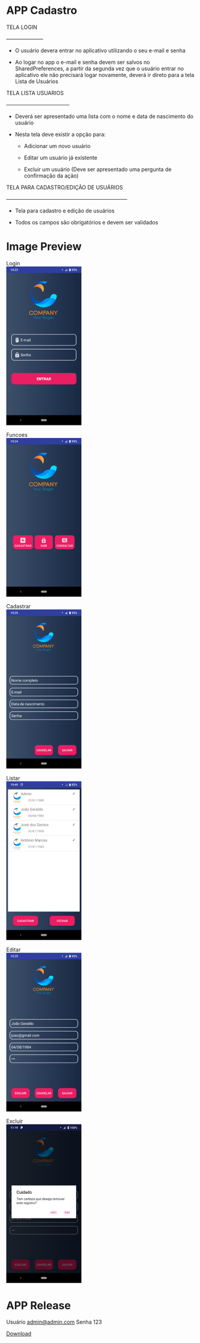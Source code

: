 # APP Cadastro


TELA LOGIN

———————

- O usuário devera entrar no aplicativo utilizando o seu e-mail e senha

- Ao logar no app o e-mail e senha devem ser salvos no SharedPreferences, a partir da segunda vez que o usuário entrar no aplicativo ele não precisará logar novamente, deverá ir direto para a tela Lista de Usuários



TELA LISTA USUARIOS

————————————

- Deverá ser apresentado uma lista com o nome e data de nascimento do usuário

- Nesta tela deve existir a opção para:

    * Adicionar um novo usuário

    * Editar um usuário já existente

    * Excluir um usuário (Deve ser apresentado uma pergunta de confirmação da ação)



TELA PARA CADASTRO/EDIÇÃO DE USUÁRIOS

———————————————————————

- Tela para cadastro e edição de usuários

- Todos os campos são obrigatórios e devem ser validados


# Image Preview




Login
<br>
<img src="https://github.com/mayconeves/AppCadastro/blob/master/PreviewApp/Login.png?raw=true" width="200px">

Funcoes
<br>
<img src="https://github.com/mayconeves/AppCadastro/blob/master/PreviewApp/Funcoes.png?raw=true" width="200px">

Cadastrar
<br>
<img src="https://github.com/mayconeves/AppCadastro/blob/master/PreviewApp/Cadastrar.png?raw=true" width="200px">

Listar
<br>
<img src="https://github.com/mayconeves/AppCadastro/blob/master/PreviewApp/Listar.png?raw=true" width="200px">

Editar
<br>
<img src="https://github.com/mayconeves/AppCadastro/blob/master/PreviewApp/Editar.png?raw=true" width="200px">

Excluir
<br>
<img src="https://github.com/mayconeves/AppCadastro/blob/master/PreviewApp/Excluir.png?raw=true" width="200px">


# APP Release
Usuário admin@admin.com
Senha 123

<a href="https://github.com/mayconeves/AppCadastro/blob/master/app/release/app-release.apk">Download</a>
